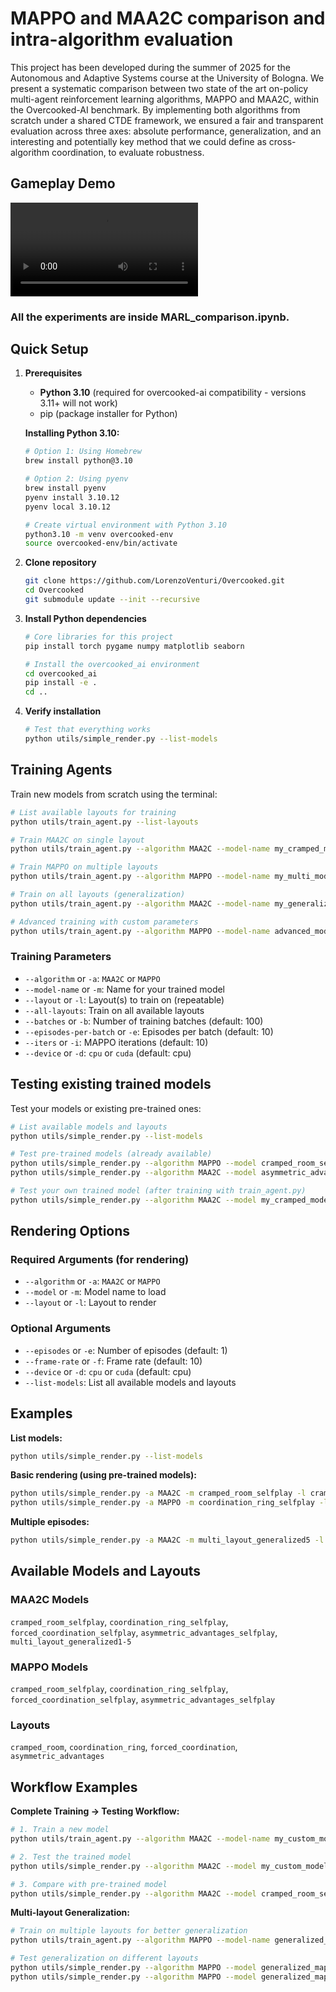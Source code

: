 # MAPPO and MAA2C comparison and intra-algorithm evaluation

This project has been developed during the summer of 2025 for the Autonomous and Adaptive Systems course at the University of Bologna. We present a systematic comparison between two state of the art on-policy multi-agent reinforcement learning algorithms, MAPPO and MAA2C, within the Overcooked-AI benchmark. By implementing both algorithms from scratch under a shared CTDE framework, we ensured a fair and transparent evaluation across three axes: absolute performance, generalization, and an interesting and potentially key method that we could define as cross-algorithm coordination, to evaluate robustness.

## Gameplay Demo

![Gameplay Demo](rec.mov)

### All the experiments are inside MARL_comparison.ipynb.

## Quick Setup

1. **Prerequisites**
   - **Python 3.10** (required for overcooked-ai compatibility - versions 3.11+ will not work)
   - pip (package installer for Python)
   
   **Installing Python 3.10:**
   ```bash
   # Option 1: Using Homebrew
   brew install python@3.10
   
   # Option 2: Using pyenv
   brew install pyenv
   pyenv install 3.10.12
   pyenv local 3.10.12
   
   # Create virtual environment with Python 3.10
   python3.10 -m venv overcooked-env
   source overcooked-env/bin/activate
   ```

2. **Clone repository**
   ```bash
   git clone https://github.com/LorenzoVenturi/Overcooked.git
   cd Overcooked
   git submodule update --init --recursive
   ```

3. **Install Python dependencies**
   ```bash
   # Core libraries for this project
   pip install torch pygame numpy matplotlib seaborn
   
   # Install the overcooked_ai environment
   cd overcooked_ai
   pip install -e .
   cd ..
   ```

4. **Verify installation**
   ```bash
   # Test that everything works
   python utils/simple_render.py --list-models
   ```

## Training Agents

Train new models from scratch using the terminal:

```bash
# List available layouts for training
python utils/train_agent.py --list-layouts

# Train MAA2C on single layout
python utils/train_agent.py --algorithm MAA2C --model-name my_cramped_model --layout cramped_room --batches 100

# Train MAPPO on multiple layouts
python utils/train_agent.py --algorithm MAPPO --model-name my_multi_model --layout cramped_room --layout coordination_ring --batches 200

# Train on all layouts (generalization)
python utils/train_agent.py --algorithm MAA2C --model-name my_generalized_model --all-layouts --batches 150

# Advanced training with custom parameters
python utils/train_agent.py --algorithm MAPPO --model-name advanced_model --layout forced_coordination --batches 300 --episodes-per-batch 15 --iters 12
```

### Training Parameters
- `--algorithm` or `-a`: `MAA2C` or `MAPPO`
- `--model-name` or `-m`: Name for your trained model
- `--layout` or `-l`: Layout(s) to train on (repeatable)
- `--all-layouts`: Train on all available layouts
- `--batches` or `-b`: Number of training batches (default: 100)
- `--episodes-per-batch` or `-e`: Episodes per batch (default: 10)
- `--iters` or `-i`: MAPPO iterations (default: 10)
- `--device` or `-d`: `cpu` or `cuda` (default: cpu)

## Testing existing trained models

Test your models or existing pre-trained ones:

```bash
# List available models and layouts
python utils/simple_render.py --list-models

# Test pre-trained models (already available)
python utils/simple_render.py --algorithm MAPPO --model cramped_room_selfplay --layout cramped_room
python utils/simple_render.py --algorithm MAA2C --model asymmetric_advantages_selfplay --layout asymmetric_advantages

# Test your own trained model (after training with train_agent.py)
python utils/simple_render.py --algorithm MAA2C --model my_cramped_model --layout cramped_room
```

## Rendering Options

### Required Arguments (for rendering)
- `--algorithm` or `-a`: `MAA2C` or `MAPPO`
- `--model` or `-m`: Model name to load  
- `--layout` or `-l`: Layout to render

### Optional Arguments
- `--episodes` or `-e`: Number of episodes (default: 1)
- `--frame-rate` or `-f`: Frame rate (default: 10)
- `--device` or `-d`: `cpu` or `cuda` (default: cpu)
- `--list-models`: List all available models and layouts

## Examples

**List models:**
```bash
python utils/simple_render.py --list-models
```

**Basic rendering (using pre-trained models):**
```bash
python utils/simple_render.py -a MAA2C -m cramped_room_selfplay -l cramped_room
python utils/simple_render.py -a MAPPO -m coordination_ring_selfplay -l coordination_ring
```

**Multiple episodes:**
```bash
python utils/simple_render.py -a MAA2C -m multi_layout_generalized5 -l forced_coordination -e 3 -f 15
```

## Available Models and Layouts

### MAA2C Models
`cramped_room_selfplay`, `coordination_ring_selfplay`, `forced_coordination_selfplay`, `asymmetric_advantages_selfplay`, `multi_layout_generalized1-5`

### MAPPO Models  
`cramped_room_selfplay`, `coordination_ring_selfplay`, `forced_coordination_selfplay`, `asymmetric_advantages_selfplay`

### Layouts
`cramped_room`, `coordination_ring`, `forced_coordination`, `asymmetric_advantages`

## Workflow Examples

**Complete Training → Testing Workflow:**
```bash
# 1. Train a new model
python utils/train_agent.py --algorithm MAA2C --model-name my_custom_model --layout cramped_room --batches 150

# 2. Test the trained model
python utils/simple_render.py --algorithm MAA2C --model my_custom_model --layout cramped_room --episodes 5

# 3. Compare with pre-trained model
python utils/simple_render.py --algorithm MAA2C --model cramped_room_selfplay --layout cramped_room --episodes 5
```

**Multi-layout Generalization:**
```bash
# Train on multiple layouts for better generalization
python utils/train_agent.py --algorithm MAPPO --model-name generalized_mappo --all-layouts --batches 200

# Test generalization on different layouts
python utils/simple_render.py --algorithm MAPPO --model generalized_mappo --layout cramped_room
python utils/simple_render.py --algorithm MAPPO --model generalized_mappo --layout coordination_ring
```